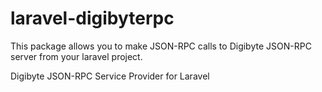 # laravel-digibyterpc

This package allows you to make JSON-RPC calls to Digibyte JSON-RPC server from your laravel project.

Digibyte JSON-RPC Service Provider for Laravel
